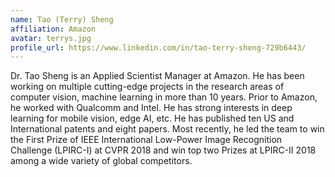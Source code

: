 ```yaml
---
name: Tao (Terry) Sheng
affiliation: Amazon
avatar: terrys.jpg
profile_url: https://www.linkedin.com/in/tao-terry-sheng-729b6443/
---
```

Dr. Tao Sheng is an Applied Scientist Manager at Amazon. He has been working on multiple cutting-edge projects in the research areas of computer vision, machine learning in more than 10 years. Prior to Amazon, he worked with Qualcomm and Intel. He has strong interests in deep learning for mobile vision, edge AI, etc. He has published ten US and International patents and eight papers. Most recently, he led the team to win the First Prize of IEEE International Low-Power Image Recognition Challenge (LPIRC-I) at CVPR 2018 and win top two Prizes at LPIRC-II 2018 among a wide variety of global competitors.
